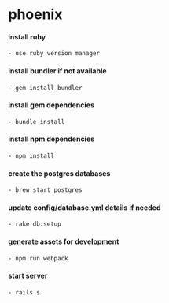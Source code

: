 # phoenix

#### install ruby
    - use ruby version manager

#### install bundler if not available
    - gem install bundler

#### install gem dependencies
    - bundle install

#### install npm dependencies
    - npm install

#### create the postgres databases
    - brew start postgres

#### update config/database.yml details if needed
    - rake db:setup

#### generate assets for development
    - npm run webpack

#### start server
    - rails s
